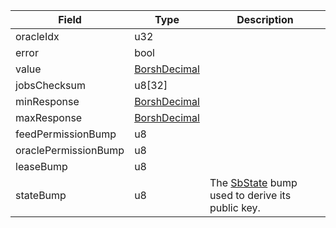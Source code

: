 | Field                | Type                                    | Description                                                              |
| -------------------- | --------------------------------------- | ------------------------------------------------------------------------ |
| oracleIdx            | u32                                     |                                                                          |
| error                | bool                                    |                                                                          |
| value                | [BorshDecimal](/idl/types/BorshDecimal) |                                                                          |
| jobsChecksum         | u8[32]                                  |                                                                          |
| minResponse          | [BorshDecimal](/idl/types/BorshDecimal) |                                                                          |
| maxResponse          | [BorshDecimal](/idl/types/BorshDecimal) |                                                                          |
| feedPermissionBump   | u8                                      |                                                                          |
| oraclePermissionBump | u8                                      |                                                                          |
| leaseBump            | u8                                      |                                                                          |
| stateBump            | u8                                      | The [SbState](/idl/accounts/SbState) bump used to derive its public key. |
